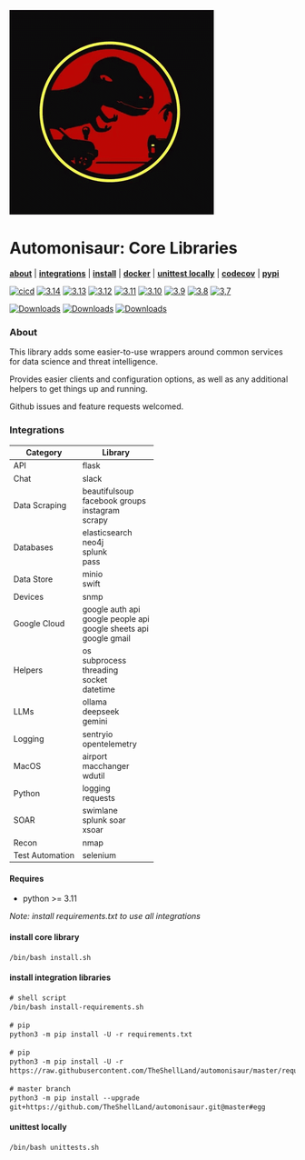 ![](https://github.com/TheShellLand/automonisaur/raw/master/docs/images/sauruspark.gif)

# Automonisaur: Core Libraries

**[about](#about)** |
**[integrations](#integrations)** |
**[install](#install)** |
**[docker](docker)** |
**[unittest locally](#unittest-locally)** |
**[codecov](https://codecov.io/gh/TheShellLand/automonisaur)** |
**[pypi](https://pypi.org/project/automonisaur/)**

[![cicd](https://github.com/TheShellLand/automonisaur/actions/workflows/ci.yml/badge.svg)](https://github.com/TheShellLand/automonisaur/actions/workflows/ci.yml)
[![3.14](https://github.com/TheShellLand/automonisaur/actions/workflows/python314.yml/badge.svg)](https://github.com/TheShellLand/automonisaur/actions/workflows/python314.yml)
[![3.13](https://github.com/TheShellLand/automonisaur/actions/workflows/python313.yml/badge.svg)](https://github.com/TheShellLand/automonisaur/actions/workflows/python313.yml)
[![3.12](https://github.com/TheShellLand/automonisaur/actions/workflows/python312.yml/badge.svg)](https://github.com/TheShellLand/automonisaur/actions/workflows/python312.yml)
[![3.11](https://github.com/TheShellLand/automonisaur/actions/workflows/python311.yml/badge.svg)](https://github.com/TheShellLand/automonisaur/actions/workflows/python311.yml)
[![3.10](https://github.com/TheShellLand/automonisaur/actions/workflows/python310.yml/badge.svg)](https://github.com/TheShellLand/automonisaur/actions/workflows/python310.yml)
[![3.9](https://github.com/TheShellLand/automonisaur/actions/workflows/python39.yml/badge.svg)](https://github.com/TheShellLand/automonisaur/actions/workflows/python39.yml)
[![3.8](https://github.com/TheShellLand/automonisaur/actions/workflows/python38.yml/badge.svg)](https://github.com/TheShellLand/automonisaur/actions/workflows/python38.yml)
[![3,7](https://github.com/TheShellLand/automonisaur/actions/workflows/python37.yml/badge.svg)](https://github.com/TheShellLand/automonisaur/actions/workflows/python37.yml)

[![Downloads](https://static.pepy.tech/badge/automonisaur)](https://pepy.tech/project/automonisaur)
[![Downloads](https://static.pepy.tech/badge/automonisaur/month)](https://pepy.tech/project/automonisaur)
[![Downloads](https://static.pepy.tech/badge/automonisaur/week)](https://pepy.tech/project/automonisaur)

[//]: # ([![codecov]&#40;https://codecov.io/gh/TheShellLand/automonisaur/branch/master/graph/badge.svg&#41;]&#40;https://codecov.io/gh/TheShellLand/automonisaur&#41;)

### About

This library adds some easier-to-use wrappers around common services for data
science and threat intelligence.

Provides easier clients and configuration options, as well as any additional
helpers to get things up and running.

Github issues and feature requests welcomed.

### Integrations

| Category        | Library                                                                      |
|-----------------|------------------------------------------------------------------------------|
| API             | flask                                                                        |
| Chat            | slack                                                                        |
| Data Scraping   | beautifulsoup<br/>facebook groups<br/>instagram<br/>scrapy                   |
| Databases       | elasticsearch<br/>neo4j<br/>splunk<br/>pass                                  |
| Data Store      | minio<br/>swift                                                              |
| Devices         | snmp                                                                         |
| Google Cloud    | google auth api<br/>google people api<br/>google sheets api<br/>google gmail |
| Helpers         | os<br/>subprocess<br/>threading<br/>socket<br/>datetime                      |
| LLMs            | ollama<br/>deepseek<br/>gemini                                               |
| Logging         | sentryio<br/>opentelemetry                                                   |
| MacOS           | airport<br/>macchanger<br/>wdutil                                            |
| Python          | logging<br/>requests                                                         |
| SOAR            | swimlane<br/>splunk soar<br/>xsoar                                           |
| Recon           | nmap                                                                         |
| Test Automation | selenium                                                                     |

#### Requires

- python >= 3.11

_Note: install requirements.txt to use all integrations_

#### install core library

```shell script
/bin/bash install.sh
```

#### install integration libraries

```shell script
# shell script
/bin/bash install-requirements.sh

# pip
python3 -m pip install -U -r requirements.txt

# pip 
python3 -m pip install -U -r https://raw.githubusercontent.com/TheShellLand/automonisaur/master/requirements.txt

# master branch 
python3 -m pip install --upgrade git+https://github.com/TheShellLand/automonisaur.git@master#egg
```

#### unittest locally

```shell script
/bin/bash unittests.sh
```
